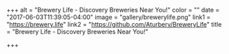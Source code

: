 +++
alt = "Brewery Life - Discovery Breweries Near You!"
color = ""
date = "2017-06-03T11:39:05-04:00"
image = "gallery/brewerylife.png"
link1 = "https://brewery.life"
link2 = "https://github.com/Aturberv/BreweryLife"
title = "Brewery Life - Discovery Breweries Near You!"

+++


